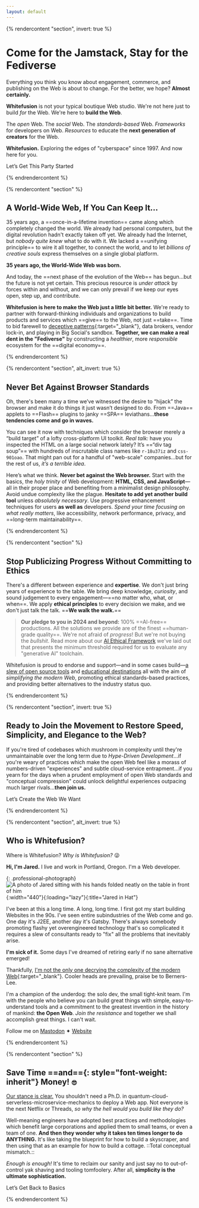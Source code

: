 ```yaml
---
layout: default
---
```


{% rendercontent "section", invert: true %}

# Come for the Jamstack, Stay for the Fediverse

Everything you think you know about engagement, commerce, and publishing on the Web is about to change. For the better, we hope? **Almost certainly.**

**Whitefusion** is not your typical boutique Web studio. We're not here just to build _for_ the Web. We're here to **build the Web**.

The _open_ Web.
The _social_ Web.
The _standards-based_ Web.
_Frameworks_ for developers on Web.
_Resources_ to educate the **next generation of creators** for the Web.

**Whitefusion.** Exploring the edges of "cyberspace" since 1997. And now here for you.

<sl-button variant="primary" size="large" pill onclick="document.querySelector('sl-dialog').show()">Let’s Get This Party Started</sl-button>

{% endrendercontent %}

{% rendercontent "section" %}

## A World-Wide Web, If You Can Keep It…

35 years ago, a ==once-in-a-lifetime invention== came along which completely changed the world. We already had personal computers, but the digital revolution hadn't exactly taken off yet. We already had the Internet, but _nobody quite knew_ what to do with it. We lacked a ==unifying principle== to wire it all together, to connect the world, and to let _billions of creative souls_ express themselves on a single global platform.

**35 years ago, the World-Wide Web was born.**

And today, the ==next phase of the evolution of the Web== has begun…but the future is not yet certain. This precious resource is _under attack_ by forces within and without, and we can only prevail if we keep our eyes open, step up, and contribute.

**Whitefusion is here to make the Web just a little bit better.** We're ready to partner with forward-thinking individuals and organizations to build products and services which ==give== to the Web, not just ==take==. Time to bid farewell to [deceptive patterns](https://www.deceptive.design){:target="_blank"}, data brokers, vendor lock-in, and playing in Big Social's sandbox. **Together, we can make a real dent in the "Fediverse"** by constructing a _healthier_, more _responsible_ ecosystem for the ==digital economy==.

{% endrendercontent %}

{% rendercontent "section", alt_invert: true %}

## Never Bet Against Browser Standards

Oh, there's been many a time we’ve witnessed the desire to “hijack” the browser and make it do things it just wasn’t designed to do. From ==Java== applets to ==Flash== plugins to janky ==SPA== leviathans…**these tendencies come and go in waves.**

You can see it now with techniques which consider the browser merely a “build target” of a lofty cross-platform UI toolkit. _Real talk:_ have you inspected the HTML on a large social network lately? It’s ==“div tag soup”== with hundreds of inscrutable class names like `r-18u37iz` and `css-901oao`. That might pan out for a handful of "web-scale" companies…but for the rest of us, _it’s a terrible idea_.

Here’s what we think. **Never bet against the Web browser.** Start with the basics, the _holy trinity_ of Web development: **HTML, CSS, and JavaScript**—all in their proper place and benefiting from a minimalist design philosophy. Avoid undue complexity like the plague. **Hesitate to add yet another build tool** unless _absolutely necessary_. Use progressive enhancement techniques for users **as well as** developers. _Spend your time focusing on what really matters_, like accessibility, network performance, privacy, and ==long-term maintainability==.

{% endrendercontent %}

{% rendercontent "section" %}

## Stop Publicizing Progress Without Committing to Ethics

There's a different between experience and **expertise**. We don't just bring years of experience to the table. We bring deep knowledge, _curiosity_, and sound judgement to every engagement—==no matter who, what, or when==. We apply **ethical principles** to every decision we make, and we don't just talk the talk. ==**We walk the walk.**==

> **Our pledge to you in 2024 and beyond:** 100% ==AI-free== productions. All the solutions we provide are of the finest ==human-grade quality==. We're not afraid of _progress_! But we're not buying the _bullshit_. Read more about our [AI Ethical Framework](/ai-ethics) we've laid out that presents the minimum threshold required for us to evaluate any "generative AI" toolchain.

Whitefusion is proud to endorse and support—and in some cases build—[a slew of open source tools](/tech/) and [educational destinations](/resources/) all with the aim of _simplifying the modern Web_, promoting ethical standards-based practices, and providing better alternatives to the industry status quo.

{% endrendercontent %}

{% rendercontent "section", invert: true %}

## Ready to Join the Movement to Restore Speed, Simplicity, and Elegance to the Web?

If you're tired of codebases which mushroom in complexity until they're unmaintainable over the long term due to _Hype-Driven Development_…if you're weary of practices which make the open Web feel like a morass of numbers-driven "experiences" and subtle cloud-service entrapment…if you yearn for the days when a prudent employment of open Web standards and "conceptual compression" could unlock delightful experiences outpacing much larger rivals…**then join us.**

<sl-button variant="primary" size="large" pill onclick="document.querySelector('sl-dialog').show()">Let’s Create the Web We Want</sl-button>

{% endrendercontent %}

{% rendercontent "section", alt_invert: true %}

## Who is Whitefusion?

Where is Whitefusion? _Why is Whitefusion?_ 😜

**Hi, I'm Jared.** I live and work in Portland, Oregon. I'm a Web developer.

{: .professional-photograph}
![A photo of Jared sitting with his hands folded neatly on the table in front of him](/images/jared-studio-professional.jpg){:width="440"}{:loading="lazy"}{:title="Jared in Hat"}

I've been at this a long time. A long, long time. I first got my start building Websites in the 90s. I've seen entire subindustries of the Web come and go. One day it's J2EE, another day it's Gatsby. There's always somebody promoting flashy yet overengineered technology that's so complicated it requires a slew of consultants ready to "fix" all the problems that inevitably arise.

**I'm sick of it.** Some days I've dreamed of retiring early if no sane alternative emerged!

Thankfully, [I'm not the only one decrying the complexity of the modern Web](https://web.archive.org/Web/20201216033103/https://macwright.com/2020/05/10/spa-fatigue.html){:target="_blank"}. Cooler heads are prevailing, praise be to Berners-Lee.

I'm a champion of the underdog: the solo dev, the small tight-knit team. I'm with the people who believe you can build great things with simple, easy-to-understand tools and a commitment to the greatest invention in the history of mankind: **the Open Web**. _Join the resistance_ and together we shall accomplish great things. I can't wait.

Follow me on <a href="https://indieweb.social/@jaredwhite" target="_blank" style="margin-right:var(--sl-spacing-3x-small)"><sl-icon name="mastodon"></sl-icon>Mastodon</a> ✦ <a href="https://jaredwhite.com" target="_blank"><sl-icon name="globe"></sl-icon>Website</a>

{% endrendercontent %}

{% rendercontent "section" %}

## Save Time ==and=={: style="font-weight: inherit"} Money! <ui-label style="font-size:0.7em">😎</ui-label>

[Our stance is clear.](/methodology/) You shouldn't need a Ph.D. in quantum-cloud-serverless-microservice-mechanics to deploy a Web app. Not everyone is the next Netflix or Threads, <em>so why the hell would you build like they do?</em>

Well-meaning engineers have adopted best practices and methodologies which benefit large corporations and applied them to small teams, or even a team of one. **And then they wonder why it takes ten times longer to do ANYTHING.** It's like taking the blueprint for how to build a skyscraper, and then using that as an example for how to build a cottage. ::Total conceptual mismatch.::

_Enough is enough!_ It's time to reclaim our sanity and just say no to out-of-control yak shaving and tooling tomfoolery. After all, **simplicity is the ultimate sophistication.**

<sl-button variant="success" size="large" pill onclick="document.querySelector('sl-dialog').show()">Let’s Get Back to Basics</sl-button>

{% endrendercontent %}
